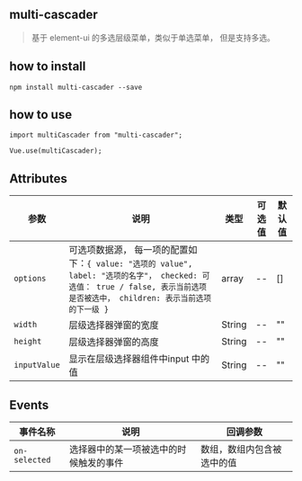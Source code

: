 ## multi-cascader

> 基于 element-ui 的多选层级菜单，类似于单选菜单， 但是支持多选。

## how to install

```
npm install multi-cascader --save
```

## how to use

```
import multiCascader from "multi-cascader";

Vue.use(multiCascader);
```

## Attributes

| 参数           | 说明                                       | 类型     | 可选值  | 默认值  |
| ------------ | ---------------------------------------- | ------ | ---- | ---- |
| `options`    | 可选项数据源， 每一项的配置如下：```{ value: "选项的 value", label: "选项的名字"， checked: 可选值： true / false, 表示当前选项是否被选中， children: 表示当前选项的下一级 }``` | array  | --   | []   |
| `width`      | 层级选择器弹窗的宽度                               | String | --   | ""   |
| `height`     | 层级选择器弹窗的高度                               | String | --   | ""   |
| `inputValue` | 显示在层级选择器组件中input 中的值                     | String | --   | ""   |

##  Events

| 事件名称          | 说明                  | 回调参数          |
| ------------- | ------------------- | ------------- |
| `on-selected` | 选择器中的某一项被选中的时候触发的事件 | 数组，数组内包含被选中的值 |

